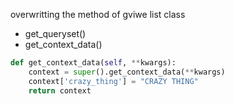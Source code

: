 overwritting the method of gviwe list class
- get_queryset()
- get_context_data()

```python
def get_context_data(self, **kwargs):
    context = super().get_context_data(**kwargs)
    context['crazy_thing'] = "CRAZY THING"
    return context
```
